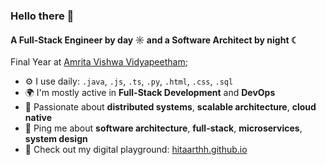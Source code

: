 ### Hello there 👋

#### A Full-Stack Engineer by day ☼ and a Software Architect by night ☾

Final Year at [Amrita Vishwa Vidyapeetham](https://amrita.edu/);

- ⚙️ I use daily: `.java`, `.js`, `.ts`, `.py`, `.html`, `.css`, `.sql`
- 🌍 I'm mostly active in **Full-Stack Development** and **DevOps**
- 🎯 Passionate about **distributed systems**, **scalable architecture**, **cloud native**
- 💬 Ping me about **software architecture**, **full-stack**, **microservices**, **system design**
- 🚀 Check out my digital playground: [hitaarthh.github.io](https://hitaarthh.github.io/)
